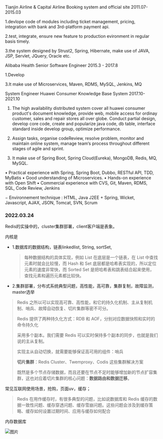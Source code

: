 

Tianjin Airline & Capital Airline Booking system and official site    2011.07-2015.03

1.devlope code of modules including ticket management, pricing, integration with bank and 3rd-platform payment api.

2.test, integrate, ensure new feature to production evironment in regular basis timely.

3.the system designed by Strust2, Spring, Hibernate, make use of  JAVA, JSP, Servlet,  JQuery, Oracle etc.



Alibaba Health   Senior Software Engineer    2015.3 - 2017.8

1.Develop 

3.It make use of Microservices, Maven, RDMS, MySQL, Jenkins, MQ



System Engineer    Huawei Consumer Knowledge Base System    2017.10-2021.10

1. The high availability distributed system cover all huawei consumer product's document knowledge, provide web, mobile access for ordinay customer, sales and repair stores all over globe. Conduct partial design, develop core code, create and popularize java code, db table, interface standard inside develop group,  optimize performance.

2. Assign tasks, organise codeReview, resolve problem, monitor and maintain online system, manage team‘s process throughout different stages of agile and sprint.

3. It make use of Spring Boot, Spring Cloud(Eureka), MongoDB, Redis, MQ, MySQL.



• Practical experience with Spring, Spring Boot, Dubbo, RESTful API, TDD, MyBatis
• Good understanding of Microservices.
• Hands-on experience with Open Shift
• Commercial experience with CVS, Git, Maven, RDMS, SQL, Code Review, Jenkins

− Environnement technique : HTML, Java J2EE + Spring, Wicket, Javascript, AJAX, JSON, Tomcat, SVN, Scrum

###  2022.03.24

Redis的实操中的，cluster集群部署，client客户端是表象。 

内核是

* 1.数据库的数据结构，链表linkedlist, String, sortSet,

  > 每种数据结构的具体实现，例如 List 在底层是一个链表，在 List 中查找元素时就会比较慢，而 Hash 和 Set 底层都是哈希表实现的，所以定位元素的速度非常快，而 Sorted Set 是把哈希表和跳表结合起来使用，查找元素和遍历元素都比较快。

* 2.集群部署，分布式系统典型问题，高性能，高可靠，集群复制，故障监测，master选举

> Redis 之所以可以实现高可靠、高性能，和它的持久化机制、主从复制机制、哨兵、故障自动恢复、切片集群等密不可分。
>
> Redis 提供了两种持久化方式：RDB 和 AOF，分别对应数据快照和实时的命令持久化
>
> 采用多个副本。我们需要 Redis 可以实时保持多个副本的同步，也就是我们说的主从复制。
>
> 实现主从自动切换，就需要能够保证高可用的组件：哨兵
>
> **切片集群**：Redis Cluster、Twemproxy、Codis 这些集群解决方案
>
> 既然是多个节点存储数据，而且还要在节点不足时能够增加新的节点扩容集群，这也对应着切片集群的核心问题：**数据路由和数据迁移**。

常见互联网使用场景，抢购，页面uv，缓存；

> Redis 在用作缓存时，有很多典型的问题，比如说数据库和 Redis 缓存的数据一致性问题、缓存穿透问题、缓存雪崩问题。这些问题会涉及到缓存策略、缓存如何设置过期时间、应用与缓存如何配合

内存数据库

![图片](https://static001.geekbang.org/resource/image/0e/3c/0e7b8c42d1daf631b19c7164ac4bdf3c.jpg)
